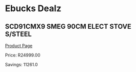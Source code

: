 
# Ebucks Dealz
## SCD91CMX9 SMEG 90CM ELECT STOVE S/STEEL
[Product Page](https://www.ebucks.com/web/shop/productSelected.do?prodId=1173087751&catId=704989856)

Price: R24999.00

Savings: 11261.0


	